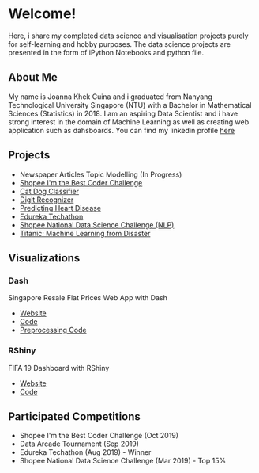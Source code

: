 # Welcome!
Here, i share my completed data science and visualisation projects purely for self-learning and hobby purposes. The data science projects are presented in the form of iPython Notebooks and python file.

## About Me
My name is Joanna Khek Cuina and i graduated from Nanyang Technological University Singapore (NTU) with a Bachelor in Mathematical Sciences (Statistics) in 2018. I am an aspiring Data Scientist and i have strong interest in the domain of Machine Learning as well as creating web application such as dahsboards. You can find my linkedin profile [here](https://linkedin.com/in/joannakhek/)

## Projects
- Newspaper Articles Topic Modelling (In Progress)
- [Shopee I'm the Best Coder Challenge](https://github.com/Joanna-Khek/joanna-khek.github.io/blob/master/best_coder.py)
- [Cat Dog Classifier](https://github.com/Joanna-Khek/joanna-khek.github.io/blob/master/cat_dog_classifier.py)
- [Digit Recognizer](https://github.com/Joanna-Khek/joanna-khek.github.io/blob/master/digit_recognizer.py)
- [Predicting Heart Disease](https://github.com/Joanna-Khek/joanna-khek.github.io/blob/master/Predicting%20Heart%20Disease.ipynb)
- [Edureka Techathon](https://github.com/Joanna-Khek/joanna-khek.github.io/blob/master/Edureka_Techathon.ipynb)
- [Shopee National Data Science Challenge (NLP)](https://github.com/Joanna-Khek/joanna-khek.github.io/blob/master/NDSC2019.py)
- [Titanic: Machine Learning from Disaster](https://github.com/Joanna-Khek/joanna-khek.github.io/blob/master/Titanic%20Machine%20Learning%20from%20Disaster.ipynb)

## Visualizations
### Dash
Singapore Resale Flat Prices Web App with Dash 
- [Website](https://sg-resale-flat-app.herokuapp.com/)
- [Code](https://github.com/Joanna-Khek/joanna-khek.github.io/blob/master/SG_resale_flats_dashboard.py)
- [Preprocessing Code](https://github.com/Joanna-Khek/joanna-khek.github.io/blob/master/SG_resale_flats_cleanup.py)

### RShiny
FIFA 19 Dashboard with RShiny 
- [Website](https://joanna-khek.shinyapps.io/fifa_19_dashboard/)
- [Code](https://github.com/Joanna-Khek/joanna-khek.github.io/blob/master/app.R)

## Participated Competitions
- Shopee I'm the Best Coder Challenge (Oct 2019)
- Data Arcade Tournament (Sep 2019)
- Edureka Techathon (Aug 2019) - Winner
- Shopee National Data Science Challenge (Mar 2019) - Top 15%
